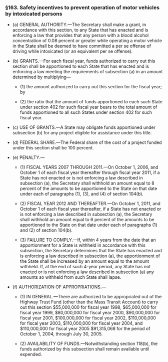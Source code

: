 ### §163. Safety incentives to prevent operation of motor vehicles by intoxicated persons
* (a) GENERAL AUTHORITY.—The Secretary shall make a grant, in accordance with this section, to any State that has enacted and is enforcing a law that provides that any person with a blood alcohol concentration of 0.08 percent or greater while operating a motor vehicle in the State shall be deemed to have committed a per se offense of driving while intoxicated (or an equivalent per se offense).

* (b) GRANTS.—For each fiscal year, funds authorized to carry out this section shall be apportioned to each State that has enacted and is enforcing a law meeting the requirements of subsection (a) in an amount determined by multiplying—

  * (1) the amount authorized to carry out this section for the fiscal year; by

  * (2) the ratio that the amount of funds apportioned to each such State under section 402 for such fiscal year bears to the total amount of funds apportioned to all such States under section 402 for such fiscal year.


* (c) USE OF GRANTS.—A State may obligate funds apportioned under subsection (b) for any project eligible for assistance under this title.

* (d) FEDERAL SHARE.—The Federal share of the cost of a project funded under this section shall be 100 percent.

* (e) PENALTY.—

  * (1) FISCAL YEARS 2007 THROUGH 2011.—On October 1, 2006, and October 1 of each fiscal year thereafter through fiscal year 2011, if a State has not enacted or is not enforcing a law described in subsection (a), the Secretary shall withhold an amount equal to 8 percent of the amounts to be apportioned to the State on that date under each of paragraphs (1), (3), and (4) of section 104(b).

  * (2) FISCAL YEAR 2012 AND THEREAFTER.—On October 1, 2011, and October 1 of each fiscal year thereafter, if a State has not enacted or is not enforcing a law described in subsection (a), the Secretary shall withhold an amount equal to 6 percent of the amounts to be apportioned to the State on that date under each of paragraphs (1) and (2) of section 104(b).

  * (3) FAILURE TO COMPLY.—If, within 4 years from the date that an apportionment for a State is withheld in accordance with this subsection, the Secretary determines that the State has enacted and is enforcing a law described in subsection (a), the apportionment of the State shall be increased by an amount equal to the amount withheld. If, at the end of such 4-year period, any State has not enacted or is not enforcing a law described in subsection (a) any amounts so withheld from such State shall lapse.


* (f) AUTHORIZATION OF APPROPRIATIONS.—

  * (1) IN GENERAL.—There are authorized to be appropriated out of the Highway Trust Fund (other than the Mass Transit Account) to carry out this section $55,000,000 for fiscal year 1998, $65,000,000 for fiscal year 1999, $80,000,000 for fiscal year 2000, $90,000,000 for fiscal year 2001, $100,000,000 for fiscal year 2002, $110,000,000 for fiscal year 2003, $110,000,000 for fiscal year 2004, and $110,000,000 for fiscal year 2005 $91,315,068 for the period of October 1, 2004, through July 30, 2005.

  * (2) AVAILABILITY OF FUNDS.—Notwithstanding section 118(b), the funds authorized by this subsection shall remain available until expended.